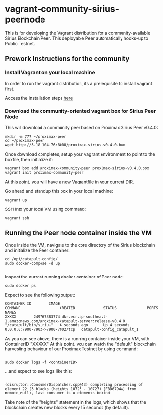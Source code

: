 # vagrant-community-sirius-peernode
This is for developing the Vagrant distribution for a community-available Sirius Blockchain Peer.  This deployable  Peer automatically hooks-up to Public Testnet.

## Prework Instructions for the community

### Install Vagrant on your local machine
In order to run the vagrant distribution, its a prerequisite to install vagrant first.

Access the installation steps [here](https://www.vagrantup.com/intro/getting-started/install.html)

### Download the community-oriented vagrant box for Sirius Peer Node
This will download a community peer based on Proximax Sirius Peer v0.4.0:

```
mkdir -m 777 ~/proximax-peer
cd ~/proximax-peer
wget http://3.18.104.76:8000/proximax-sirius-v0.4.0.box
```


Once download completes, setup your vagrant environment to point to the boxfile, then initiatize it:
```
vagrant box add proximax-community-peer proximax-sirius-v0.4.0.box
vagrant init proximax-community-peer
```

At this point, you will have a new Vagrantfile in your current DIR.


Go ahead and standup this box in your local machine:
```
vagrant up
```

SSH into your local VM using command:
```
vagrant ssh
```



## Running the Peer node container inside the VM


Once inside the VM, navigate to the core directory of the Sirius blockchain and initialize the Peer container:
```
cd /opt/catapult-config/
sudo docker-compose -d up


```

Inspect the current running docker container of Peer node:
```
sudo docker ps
```

Expect to see the following output:
```
CONTAINER ID        IMAGE                                                                                       COMMAND                  CREATED             STATUS              PORTS                              NAMES
XXXXX        249767383774.dkr.ecr.ap-southeast-1.amazonaws.com/proximax-catapult-server:release-v0.4.0   "/catapult/bin/siriu…"   6 seconds ago       Up 4 seconds        0.0.0.0:7900-7902->7900-7902/tcp   catapult-config_catapult_1
```

As you can see above, there is a running container inside your VM, with ContainerID "XXXXX"
At this point, you can watch the "default" blockchain harvesting behaviour of our Proximax Testnet by using command:
```

sudo docker logs -f <containerID>
```



...and expect to see logs like this:
```

(disruptor::ConsumerDispatcher.cpp@43) completing processing of element 22 (3 blocks (heights 10725 - 10727) [FBD6794A] from Remote_Pull), last consumer is 0 elements behind 
```


Take note of the "heights" statement in the logs, which shows that the blockchain creates new blocks every 15 seconds (by default).




 


